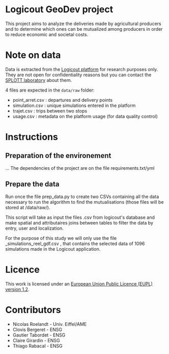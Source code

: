 # Logicout GeoDev project

This project aims to analyze the deliveries made by agricultural producers 
and to determine which ones can be mutualized among producers in order to 
reduce economic and societal costs.

# Note on data

Data is extracted from the [Logicout platform](https://www.logicout.fr/couts/) for research purposes only. 
They are not open for confidentiality reasons but you can contact the [SPLOTT laboratory](https://splott.univ-gustave-eiffel.fr/contacter-le-labo) about them.

4 files are expected in the `data/raw` folder:

- point_arret.csv : departures and delivery points
- simulation.csv : unique simulations entered in the platform
- trajet.csv : trips between two stops
- usage.csv : metadata on the platform usage (for data quality control)

# Instructions
## Preparation of the environement
... The dependencies of the project are on the file requirements.txt/yml

## Prepare the data
Run once the file prep_data.py to create two CSVs containing all the data necessary to run the algorithm to find the mutualisations (those files will be stored at  /data/raw/).

This script will take as input the files .csv from logicout's database and make spatial and attributaires joins between tables to filter the data by entry, user and localization. 

For the purpose of this study we will only use the file _simulations_reel_gdf.csv , that contains the selected data of 1096 simulations made in the Logicout application.


# Licence 

This work is licensed under an 
<a rel="license" href="https://joinup.ec.europa.eu/collection/eupl/eupl-text-eupl-12">
European Union Public Licence (EUPL) version 1.2</a>.

# Contributors

- Nicolas Roelandt - Univ. Eiffel/AME
- Clovis Bergeret - ENSG
- Gautier Tabordet - ENSG
- Claire Girardin - ENSG
- Thiago Rabacal - ENSG
